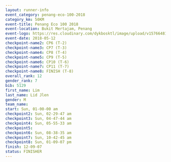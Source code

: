 ```yaml
--- 
layout: runner-info 
event_category: penang-eco-100-2018 
category_km: 50KM 
event-title: Penang Eco 100 2018 
event-location: Bukit Mertajam, Penang 
event-logo: https://res.cloudinary.com/dykbosktl/image/upload/v1576648106/Logo/Logo_lovxhg.jpg 
event-date: 2018-05-12 
checkpoint-name2: CP6 (T-2) 
checkpoint-name3: CP7 (T-3) 
checkpoint-name4: CP8 (T-4) 
checkpoint-name5: CP9 (T-5) 
checkpoint-name6: CP10 (T-6) 
checkpoint-name7: CP11 (T-7) 
checkpoint-name8: FINISH (T-8) 
overall_rank: 12
gender_rank: 7
bib: 5129
first_name: Lim
last_name: Lid Jlen
gender: M
team_name: 
start: Sun, 01-00-00 am
checkpoint2: Sun, 02-29-47 am
checkpoint3: Sun, 04-47-44 am
checkpoint4: Sun, 05-55-33 am
checkpoint5: 
checkpoint6: Sun, 08-38-35 am
checkpoint7: Sun, 10-42-45 am
checkpoint8: Sun, 01-09-07 pm
finish: 12-09-07
status: FINISHER
--- 
```

